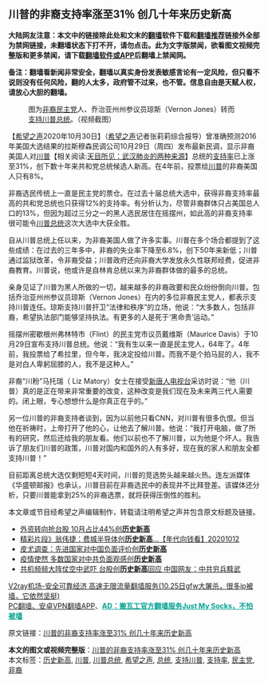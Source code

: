  <h2>川普的非裔支持率涨至31％ 创几十年来历史新高</h2> <p class="notice"><b>大陆网友注意：本文中的链接除此处和文末的<a href="https://github.com/bannedbook/fanqiang" >翻墙</a>软件下载和<a href="https://github.com/killgcd/justmysocks/blob/master/README.md">翻墙推荐</a>链接外全部为禁网链接，未翻墙状态下打不开，请勿点击。此为文字版禁闻，欲看图文视频完整版和更多禁闻，请下载<a href="https://github.com/bannedbook/fanqiang">翻墙软件或APP</a>后翻墙上禁闻网。</p><p>备注：翻墙看新闻非常安全，翻墙以真实身份发表敏感言论有一定风险，但只看不说则没有任何风险，翻的人太多，政府管不过来，也不管。信息自由是天赋人权，请放心大胆的翻墙。</b></p>  <div class="entry"> <figure><figcaption>图为<a href="https://www.bannedbook.org/bnews/tag/%E9%9D%9E%E8%A3%94/" class="st_tag internal_tag" rel="tag" title="标签 非裔 下的日志">非裔</a><a href="https://www.bannedbook.org/bnews/tag/%e6%b0%91%e4%b8%bb%e5%85%9a/" class="st_tag internal_tag" rel="tag" title="标签 民主党 下的日志">民主党</a>人、乔治亚州州参议员琼斯（Vernon Jones）转而<a href="https://www.bannedbook.org/bnews/tag/%E6%94%AF%E6%8C%81%E5%B7%9D%E6%99%AE/" class="st_tag internal_tag" rel="tag" title="标签 支持川普 下的日志">支持川普</a><a href="https://www.bannedbook.org/bnews/tag/%e6%80%bb%e7%bb%9f/" class="st_tag internal_tag" rel="tag" title="标签 总统 下的日志">总统</a>。（视频截图）</figcaption></figure> <p>【<span class='wp_keywordlink_affiliate'><a href="https://www.soundofhope.org" title="希望之声" target="_blank">希望之声</a></span>2020年10月30日】（<a href="https://www.bannedbook.org/bnews/tag/%e5%b8%8c%e6%9c%9b%e4%b9%8b%e5%a3%b0/" class="st_tag internal_tag" rel="tag" title="标签 希望之声 下的日志">希望之声</a>记者张莉莉综合报导）曾准确预测2016年美国大选结果的拉斯穆森民调公司10月29日（周四）发布最新民调，显示非裔美国人对<span class='wp_keywordlink'><a href="https://www.bannedbook.org/bnews/comments/20200816/1381118.html" title="天目所见：川普将再赢总统大选 共和党掌参众两院" target="_blank">川普</a></span>【相关阅读:<a href='https://www.bannedbook.org/bnews/comments/20200816/1381123.html' target='_blank'>天目所见：武汉肺炎的两种来源</a>】总统的<a href="https://www.bannedbook.org/bnews/tag/%E6%94%AF%E6%8C%81%E7%8E%87/" class="st_tag internal_tag" rel="tag" title="标签 支持率 下的日志">支持率</a>已上涨至31%，创下数十年来共和党总统候选人新高。在4年前，投票给<a href="https://www.bannedbook.org/bnews/tag/%e5%b7%9d%e6%99%ae/" class="st_tag internal_tag" rel="tag" title="标签 川普 下的日志">川普</a>的非裔美国人只有8%。</p> <p>非裔选民传统上一直是民主党的票仓。在过去十届总统大选中，获得非裔支持率最高的共和党总统也只获得12%的支持率。有分析认为，尽管非裔群体只占美国总人口的13%，但因为超过三分之一的黑人选民居住在摇摆州，如此高的非裔支持率很可能令<a href="https://www.bannedbook.org/bnews/tag/%E5%B7%9D%E6%99%AE%E6%80%BB%E7%BB%9F/" class="st_tag internal_tag" rel="tag" title="标签 川普总统 下的日志">川普总统</a>这次大选中大获全胜。</p>  <p>自从川普总统上任以来，为非裔美国人做了许多实事。川普在多个场合都提到了这些成绩：在过去的三年多中，非裔的失业率下降至6.8%，创下50年来新低；川普通过监狱改革，令非裔受益；川普政府还向非裔大学发放永久性联邦经费，促进非裔教育。川普说，他或许是自林肯总统以来为非裔群体做的最多的总统。</p> <p>亲身见证了川普为黑人所做的一切，越来越多的非裔政要和民众纷纷倒向川普。包括乔治亚州州参议员琼斯（Vernon Jones）在内的多位非裔民主党人，都表示支持川普连任。琼斯支持川普扞卫“法律和秩序”的立场，他说：“大多数人，包括非裔，希望执法部门能够坚持执法。有更多的人是死于‘黑命贵’运动。”</p>  <p>摇摆州密歇根州弗林特市（Flint）的民主党市议员戴维斯（Maurice Davis）于10月29日宣布支持川普总统。他说：“我有生以来一直是民主党人，64年了。4年前，我投票给了希拉里，但今年，我决定投给川普。而我不是个拍马屁的人，我不是对白人卑躬屈膝的人，我不是这种人。”</p> <p>非裔“川粉”马托瑞（ Liz Matory）女士在接受<span class='wp_keywordlink_affiliate'><a href="https://www.ntdtv.com/" title="新唐人电视台" target="_blank">新唐人电视台</a></span>采访时说：“他（川普）真的是正在带来非常重要的改变，这种改变是我们现在及未来两三代人需要的。闭上眼，专心想想什么是你真正在乎的。”</p>  <p>另一位川普的非裔支持者谈到，因为以前他只看CNN，对川普有很多仇恨。但当他在祈祷时，上帝打开了他的心，让他去了解川普。他说：“我打开电脑，做了所有的研究，然后还给我的朋友看。他们以前也不了解川普，以为他是个坏人。我告诉了朋友们川普的政策，川普对国内和国外的人有多好，现在我的家人和朋友全都支持川普！”</p> <p>目前距离总统大选仅剩短短4天时间，川普的竞选势头越来越火热。连左派媒体《华盛顿邮报》也承认，川普目前在非裔选民中的表现并不比拜登差。该媒体还分析，只要川普能拿到25%的非裔选票，就将获得压倒性的胜利。</p>  <p>本文章或节目经希望之声编辑制作，转载请注明希望之声并包含原文标题及链接。</p> <ul class='op-related-articles' title='相关阅读'> <li><a href='https://www.bannedbook.org/bnews/taiwannews/20201023/1418851.html' target='_blank'>外资转向抢台股 10月占比44%创<b>历史新高</b></a></li> <li><a href='https://www.bannedbook.org/bnews/taiwannews/20201013/1412626.html' target='_blank'>精彩片段》翁伟捷：费城半导体创<b>历史新高</b>...【年代向钱看】20201012</a></li> <li><a href='https://www.bannedbook.org/bnews/headline/20201007/1409670.html' target='_blank'>皮尤调查：先进国家对中国负面评价创<b>历史新高</b></a></li> <li><a href='https://www.bannedbook.org/bnews/cbnews/20201007/1409502.html' target='_blank'>疫情使然 多数国家对中共负面观感创<b>历史新高</b></a></li> <li><a href='https://www.bannedbook.org/bnews/cnnews/hknews/20200923/1401484.html' target='_blank'>共机频频大阵仗空中武吓 台股创<b>历史新高</b>回应 中国网友：中共穷兵黩武</a></li> </ul> <p class="texttj"> <a href="https://www.bannedbook.org/forum23/topic22702.html" target="_blank">V2ray机场-安全可靠经济 高速无限流量翻墙服务(10.25日gfw大屠杀，很多ip被墙，它依然坚挺)</a><br/> <a href="https://github.com/bannedbook/fanqiang/wiki/%E7%A6%81%E9%97%BB%E7%BD%91%E5%AE%89%E5%8D%93%E7%BF%BB%E5%A2%99%E6%96%B0%E9%97%BBAPP" target="_blank">PC翻墙、安卓VPN翻墙APP</a>、<span onclick="window.open('https://github.com/killgcd/justmysocks/blob/master/README.md')" style="font-weight:bold;color:#00A191;cursor:pointer;text-decoration:underline;outline:none">AD：搬瓦工官方翻墙服务Just My Socks，不怕被墙</span></p><p>原文链接：<a class="src_link"  href="https://www.soundofhope.org/post/437686" target="_blank">川普的非裔支持率涨至31% 创几十年来历史新高</a></p><a name='sharetosocial'></a>       <div><b>本文的图文或视频完整版</b>：<a href='https://www.bannedbook.org/bnews/comments/20201031/1423072.html'>川普的非裔支持率涨至31% 创几十年来历史新高</a></div>  </div><!--END ENTRY--> <div class="postfooter"> <div>本文标签：<a href="https://www.bannedbook.org/bnews/tag/%E5%8E%86%E5%8F%B2%E6%96%B0%E9%AB%98/" rel="tag">历史新高</a>, <a href="https://www.bannedbook.org/bnews/tag/%e5%b7%9d%e6%99%ae/" rel="tag">川普</a>, <a href="https://www.bannedbook.org/bnews/tag/%E5%B7%9D%E6%99%AE%E6%80%BB%E7%BB%9F/" rel="tag">川普总统</a>, <a href="https://www.bannedbook.org/bnews/tag/%e5%b8%8c%e6%9c%9b%e4%b9%8b%e5%a3%b0/" rel="tag">希望之声</a>, <a href="https://www.bannedbook.org/bnews/tag/%e6%80%bb%e7%bb%9f/" rel="tag">总统</a>, <a href="https://www.bannedbook.org/bnews/tag/%E6%94%AF%E6%8C%81%E5%B7%9D%E6%99%AE/" rel="tag">支持川普</a>, <a href="https://www.bannedbook.org/bnews/tag/%E6%94%AF%E6%8C%81%E7%8E%87/" rel="tag">支持率</a>, <a href="https://www.bannedbook.org/bnews/tag/%e6%b0%91%e4%b8%bb%e5%85%9a/" rel="tag">民主党</a>, <a href="https://www.bannedbook.org/bnews/tag/%E9%9D%9E%E8%A3%94/" rel="tag">非裔</a></div>  </div><!--END POSTFOOTER--> 
